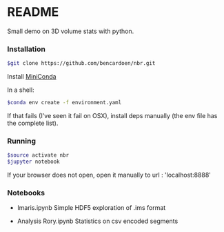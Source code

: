 # README

Small demo on 3D volume stats with python.

### Installation

```bash
$git clone https://github.com/bencardoen/nbr.git
```

Install [MiniConda](https://conda.io/miniconda.html)

In a shell:
```bash
$conda env create -f environment.yaml
```

If that fails (I've seen it fail on OSX), install deps manually (the env file has the complete list).

### Running

```bash
$source activate nbr
$jupyter notebook
```

If your browser does not open, open it manually to url : 'localhost:8888'

### Notebooks

* Imaris.ipynb Simple HDF5 exploration of .ims format

* Analysis Rory.ipynb Statistics on csv encoded segments

